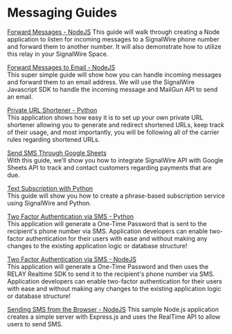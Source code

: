 # Messaging Guides

[Forward Messages - NodeJS](./Forward%20Messages%20-%20NodeJS/)
This guide will walk through creating a Node application to listen for incoming messages to a SignalWire phone number and forward them to another number. It will also demonstrate how to utilize this relay in your SignalWire Space.

[Forward Messages to Email - NodeJS](./Forward%20Messages%20to%20Email%20-%20NodeJS)  
This super simple guide will show how you can handle incoming messages and forward them to an email address. We will use the SignalWire Javascript SDK to handle the incoming message and MailGun API to send an email.

[Private URL Shortener - Python](./Private-URL-Shortener-Python)  
This application shows how easy it is to set up your own private URL shortener allowing you to generate and redirect shortened URLs, keep track of their usage, and most importantly, you will be following all of the carrier rules regarding shortened URLs.

[Send SMS Through Google Sheets](./Send-SMS-Through-Google-Sheets)  
With this guide, we’ll show you how to integrate SignalWire API with Google Sheets API to track and contact customers regarding payments that are due.

[Text Subscription with Python](./Text%20Subscription%20with%20Python)  
This guide will show you how to create a phrase-based subscription service using SignalWire and Python.

[Two Factor Authentication via SMS - Python](./Two%20Factor%20Authentication%20via%20SMS%20-%20Python)  
This application will generate a One-Time Password that is sent to the recipient's phone number via SMS. Application developers can enable two-factor authentication for their users with ease and without making any changes to the existing application logic or database structure!

[Two Factor Authentication via SMS - NodeJS](./Two%20Factor%20Authentication%20via%20SMS%20-%20NodeJS/)  
This application will generate a One-Time Password and then uses the RELAY Realtime SDK to send it to the recipient's phone number via SMS. Application developers can enable two-factor authentication for their users with ease and without making any changes to the existing application logic or database structure!

[Sending SMS from the Browser - NodeJS](./Sending%20SMS%20from%20the%20Browser%20-%20NodeJS)
This sample Node.js application creates a simple server with Express.js and uses the RealTime API to allow users to send SMS.
